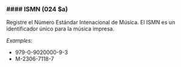 ### #### ISMN (024 $a)

Registre el Número Estándar Intenacional de Música. El ISMN es un identificador único para la música impresa.

_Examples:_

- 979-0-9020000-9-3
- M-2306-7118-7
